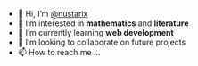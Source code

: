 - 👋 Hi, I’m [@nustarix](https://github.com/nustarix)
- 👀 I’m interested in **mathematics** and **literature**
- 🌱 I’m currently learning **web development**
- 💞️ I’m looking to collaborate on future projects
- 📫 How to reach me ...
